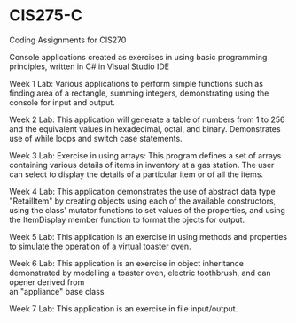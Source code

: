 # CIS275-C

Coding Assignments for CIS270

Console applications created as exercises in using basic programming principles, written in C# in Visual Studio IDE

Week 1 Lab:	Various applications to perform simple functions such as finding area of a rectangle, summing integers, demonstrating using the console for input
			and output.
			
Week 2 Lab:	This application will generate a table of numbers from 1 to 256 and the equivalent values in hexadecimal, octal, and binary.  Demonstrates 
			use of while loops and switch case statements.
			
Week 3 Lab:	Exercise in using arrays:  This program defines a set of arrays containing various details of items in inventory at a gas station.  The user can 
			select to display the details of a particular item or of all the items.
			
Week 4 Lab:	This application demonstrates the use of abstract data type "RetailItem" by creating objects using each of the available constructors, using the 
			class' mutator functions to set values of the properties, and using the ItemDisplay member function to format the ojects for output.
			
Week 5 Lab:	This application is an exercise in using methods and properties to simulate the operation of a virtual toaster oven.

Week 6 Lab:	This application is an exercise in object inheritance demonstrated by modelling a toaster oven, electric toothbrush, and can opener derived from	
			an "appliance" base class

Week 7 Lab:	This application is an exercise in file input/output.
